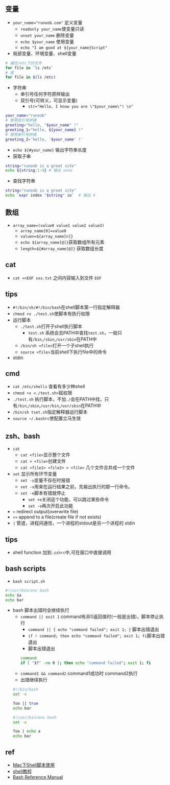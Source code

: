 


## 变量
+ `your_name="runoob.com"` 定义变量
    - `readonly your_name`使变量只读
    - `unset your_name` 删除变量
    - `echo $your_name` 使用变量
    - `echo "I am good at ${your_name}Script"`
+ 局部变量、环境变量、shell变量
```sh
# 遍历/etc下的文件
for file in `ls /etc`  
# 或
for file in $(ls /etc)
```
+ 字符串
    - 单引号任何字符原样输出
    - 双引号(可转义，可显示变量)
        + `str="Hello, I know you are \"$your_name\"! \n"`
```sh
your_name="runoob"
# 使用双引号拼接
greeting="hello, "$your_name" !"
greeting_1="hello, ${your_name} !"
# 使用单引号拼接
greeting_2='hello, '$your_name' !'
```
+ `echo ${#your_name}` 输出字符串长度
+ 获取子串
```sh
string="runoob is a great site"
echo ${string:1:4} # 输出 unoo
```
+ 查找字符串
```sh
string="runoob is a great site"
echo `expr index "$string" io`  # 输出 4
```
## 数组
+ `array_name=(value0 value1 value2 value3)`
    - `array_name[0]=value0`
    - `valuen=${array_name[n]}`
    - `echo ${array_name[@]}`获取数组所有元素
    - `length=${#array_name[@]}` 获取数组长度
## cat
+ `cat <<EOF xxx.txt` 
之间内容输入到文件
`EOF`


## tips
+ `#!/bin/sh/#!/bin/bash`在shell脚本第一行指定解释器
+ `chmod +x ./test.sh`使脚本有执行权限
+ 运行脚本
    + `./test.sh`打开子shell执行脚本
        - `test.sh` 系统会去PATH中查找`test.sh`，一般只有`/bin`,`/sbin`,`/usr/sbin`在PATH中
    + `/bin/sh <file>`打开一个子shell执行
    + `source <file>`当前shell下执行file中的命令
+ stdin
## cmd
+ `cat /etc/shells` 查看有多少种shell
+ `chmod +x <./test.sh>`赋权限
+ `./test.sh` 执行脚本，不加`./`会在PATH中找，只有`/bin`,`/sbin`,`/usr/bin`,`/usr/sbin`在PATH中
+ `/bin/sh tset.sh`指定解释器运行脚本
+ `source ~/.bashrc`使配置立马生效

## zsh、bash
+ `cat`
    - `cat <file>`显示整个文件
    - `cat > <file>`创建文件
    - `cat <file1> <file2> > <file>` 几个文件合并成一个文件
+ `set` 显示所有环节变量
    - `set -u`变量不存在时报错
    - `set -x`用来在运行结果之前，先输出执行的那一行命令。
    - `set -e`脚本有错就停止
        + `set +e`关闭这个功能，可以跳过某些命令
        + `set -e`再次开启此功能
+ `>` redirect output(overwrite file)
+ `>>` append to a file(create file if not exists)
+ `|` 管道，进程间通信，一个进程的stdout是另一个进程的 stdin

## tips

+ shell function 加到`.zshrc`中,可在窗口中直接调用

## bash scripts

+ `bash script.sh`
```sh
#!/usr/bin/env bash
echo $a
echo bar
```
+ bash 脚本出错时会继续执行
    - `command || exit 1` command有非0返回值时(一般是出错)，脚本停止执行
        + `command || { echo "command failed"; exit 1; }` 脚本出错退出
        + `if ! command; then echo "command failed"; exit 1; fi`脚本出错退出
        + 脚本出错退出
        ```sh
        command
        if [ "$?" -ne 0 ]; then echo "command failed"; exit 1; fi
        ```
    - `command1 && command2` command1成功时 command2执行
    - 出错继续执行
    ```sh
    #!/bin/bash
    set -e

    foo || true
    echo bar

    #!/usr/bin/env bash
    set -e

    foo | echo a
    echo bar
    ```



## ref
+ [Mac下Shell脚本使用](https://www.jianshu.com/p/780cdac4e9a7)
+ [shell教程](https://www.runoob.com/linux/linux-shell-func.html)
+ [Bash Reference Manual](https://www.gnu.org/software/bash/manual/html_node/index.html#SEC_Contents)

<!-- issue -->

